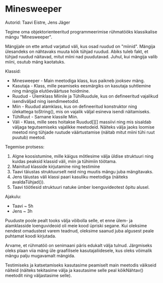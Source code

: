 # Minesweeper
Autorid: Taavi Eistre, Jens Jäger

Tegime oma objektorienteeritud programmeerimise rühmatööks
klassikalise mängu "Minesweeper".

Mängijale on ette antud varjatud väli, kus osad ruudud on "miinid".
Mängija ülesandeks on nähtavaks muuta kõik tühjad ruudud.
Abiks tuleb fakt, et tühjad ruudud näitavad, mitut miini nad puudutavad.
Juhul, kui mängija valib miini, osutub mäng kaotatuks.

Klassid:
- Minesweeper - Main meetodiga klass, kus paikneb jooksev mäng.
- Kasutaja - Klass, mille peamiseks eesmärgiks on kasutaja suhtlemine ning mängija elutõeväärtuse hoidmine.
- Ruudud - Ülemklass Miinile ja TühiRuudule, kus on defineeritud vajalikud
isendiväljad ning isendimeetodid.
- Miin - Ruudud alamklass, kus on defineeritud konstruktor ning ülekattega toString(),
mis on vajalik väljal esineva isendi näitamiseks.
- TühiRuut - Sarnane klassile Miin.
- Väli - Klass, mille sees hoitakse Ruudud[][] massiivi ning mis sisaldab väljaga tegutsemiseks
vajalikke meetodeid. Näiteks välja jaoks loomise meetod ning tühjade ruutude
väärtustamise (näitab mitut miini tühi ruut puutub) meetod.

Tegemise protsess:
1) Algne koosistumine, mille käigus mõtlesime välja üldise struktuuri ning kuidas peaksid klassid väli,
miin ja tühimiin töötama.
2) Mainitud klasside kirjutamine ning testimine
3) Taavi täiustas struktuurselt neid ning muutis mängu juba mängitavaks.
4) Jens täiustas väli klassi paari kasuliku meetodiga (näiteks avaldaTühjad()).
5) Taavi töötlesid struktuuri natuke ümber loenguvideotest õpitu alusel.

Ajakulu:
- Taavi ~ 5h
- Jens ~ 3h

Puuduste poole pealt tooks välja võibolla selle, et enne ülem- ja alamklasside loenguvideoid oli meie
kood üpriski segane. Kui oleksime nendest omadustest varem teadnud, oleksime saanud juba algusest peale puhtamat
koodi kirjutada.

Arvame, et rühmatöö on senimaani päris edukalt välja tulnud. Järgmiseks oleks plaan viia mäng üle
graafilisele kasutajaliidesele, kus oleks võimalik mängu palju mugavamalt mängida.

Testimiseks ja katsetamiseks kasutasime peamiselt main meetodis väikseid näiteid
(näiteks tekitasime välja ja kasutasime selle peal kõikNähtav() meetodit ning väljastasime selle).